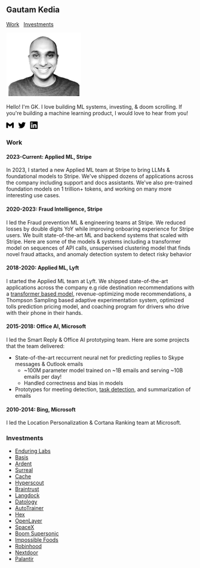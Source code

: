 ## Gautam Kedia
[Work](#work) &nbsp; [Investments](#investments)

<img src="profile.png" width="200">

Hello! I'm GK. I love building ML systems, investing, & doom scrolling. If you're building a machine learning product, I would love to hear from you!

[<img src="assets/svg/gmail.svg" width="20">](mailto:gautamkedia@gmail.com) &nbsp;  [<img src="assets/svg/twitter.svg" width="20">](https://twitter.com/thegautam) &nbsp; [<img src="assets/svg/linkedin.svg" width="20">](https://www.linkedin.com/in/gautam-kedia-8a275730/)


### Work 

#### 2023-Current: Applied ML, Stripe
In 2023, I started a new Applied ML team at Stripe to bring LLMs & foundational models to Stripe. We've shipped dozens of applications across the company including support and docs assistants. We've also pre-trained foundation models on 1 trillion+ tokens, and working on many more interesting use cases.

#### 2020-2023: Fraud Intelligence, Stripe

I led the Fraud prevention ML & engineering teams at Stripe. We reduced losses by double digits YoY while improving onboaring experience for Stripe users. We built state-of-the-art ML and backend systems that scaled with Stripe. Here are some of the models & systems including a transformer model on sequences of API calls, unsupervised clustering model that finds novel fraud attacks, and anomaly detection system to detect risky behavior

#### 2018-2020: Applied ML, Lyft
I started the Applied ML team at Lyft. We shipped state-of-the-art applications across the company e.g ride destination recommendations with a [transformer based model](https://eng.lyft.com/how-lyft-predicts-your-destination-with-attention-791146b0a439),  revenue-optimizing mode recommendations, a Thompson Sampling based adaptive experimentation system, optimized tolls prediction pricing model, and coaching program for drivers who drive with their phone in their hands.

#### 2015-2018: Office AI, Microsoft
I led the Smart Reply & Office AI prototyping team. Here are some projects that the team delivered:

* State-of-the-art reccurrent neural net for predicting replies to Skype messages & Outlook emails
  * ~100M parameter model trained on ~1B emails and serving ~10B emails per day!
  * Handled correctness and bias in models
* Prototypes for meeting detection, [task detection](https://blogs.windows.com/windowsexperience/2017/02/09/cortana-reminds-important-stuff-even-forget-ask/), and summarization of emails

#### 2010-2014: Bing, Microsoft
I led the Location Personalization & Cortana Ranking team at Microsoft.

### Investments
* [Enduring Labs](https://www.enduring-labs.com)
* [Basis](https://www.getbasis.ai)
* [Ardent](https://ardent.ai)
* [Surreal](https://www.surreal.ai)
* [Cache](https://usecache.com/product/exchange-funds)
* [Hyperscout](https://hyperscout.ai)
* [Braintrust](https://www.braintrust.dev/blog/seed-round)
* [Langdock](https://www.langdock.com)
* [Datology](https://www.datologyai.com)
* [AutoTrainer](https://www.autotrainer.com)
* [Hex](https://www.hex.tech/)
* [OpenLayer](https://www.openlayer.ai/)
* [SpaceX](https://www.spacex.com/)
* [Boom Supersonic](https://boomsupersonic.com/)
* [Impossible Foods](https://www.impossiblefoods.com/)
* [Robinhood](https://robinhood.com/)
* [Nextdoor](https://nextdoor.com/)
* [Palantir](https://www.palantir.com/)


